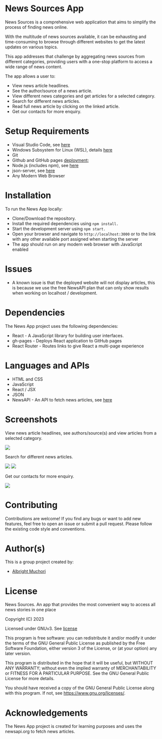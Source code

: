 # News Sources App

News Sources is a comprehensive web application that aims to simplify the process of finding news online.

With the multitude of news sources available, it can be exhausting and time-consuming to browse through different websites to get the latest updates on various topics.

This app addresses that challenge by aggregating news sources from different categories, providing users with a one-stop platform to access a wide range of news content.

The app allows a user to:
- View news article headlines.
- See the author/source of a news article.
- View different news categories and get articles for a selected category.
- Search for different news articles.
- Read full news article by clicking on the linked article.
- Get our contacts for more enquiry.

# Setup Requirements
- Visual Studio Code, see [here](https://code.visualstudio.com/)
- Windows Subsystem for Linux (WSL), details [here](https://learn.microsoft.com/en-us/windows/wsl/install)
- Git
- Github and GitHub pages [deployment](https://github.com/Albright-tech);
- Node.js (includes npm), see [here](https://nodejs.org/en)
- json-server, see [here](https://www.npmjs.com/package/json-server)
- Any Modern Web Browser

# Installation
To run the News App locally:

- Clone/Download the repository.
- Install the required dependencies using `npm install.`
- Start the development server using `npm start.`
- Open your browser and navigate to `http://localhost:3000` or to the link with any other available port assigned when starting the server
- The app should run on any modern web browser with JavaScript enabled

# Issues
- A known issue is that the deployed website will not display articles, this is because we use the free NewsAPI plan that can only show results when working on localhost / development.

# Dependencies
The News App project uses the following dependencies:

- React - A JavaScript library for building user interfaces.
- gh-pages - Deploys React application to GitHub pages
- React Router - Routes links to give React a multi-page experience

# Languages and APIs
- HTML and CSS
- JavaScript
- React / JSX
- JSON
- NewsAPI - An API to fetch news articles, see [here](https://newsapi.org/)

# Screenshots
View news article headlines, see authors/source(s) and view articles from a selected category.

![](./screenshots/1.png)

Search for different news articles.

![](./screenshots/2.png)
![](./screenshots/3.png)

Get our contacts for more enquiry.

![](./screenshots/4.png)

# Contributing
Contributions are welcome! If you find any bugs or want to add new features, feel free to open an issue or submit a pull request. Please follow the existing code style and conventions.

# Author(s)
This is a group project created by:

- [Albright Muchori](https://github.com/Albright-tech)


# License
News Sources. An app that provides the most convenient way to access all news stories in one place

Copyright (C) 2023

Licensed under GNUv3. See [license](/LICENSE)

This program is free software: you can redistribute it and/or modify
it under the terms of the GNU General Public License as published by
the Free Software Foundation, either version 3 of the License, or
(at your option) any later version.

This program is distributed in the hope that it will be useful,
but WITHOUT ANY WARRANTY; without even the implied warranty of
MERCHANTABILITY or FITNESS FOR A PARTICULAR PURPOSE.  See the
GNU General Public License for more details.

You should have received a copy of the GNU General Public License
along with this program.  If not, see <https://www.gnu.org/licenses/>.

# Acknowledgements
The News App project is created for learning purposes and uses the newsapi.org to fetch news articles.